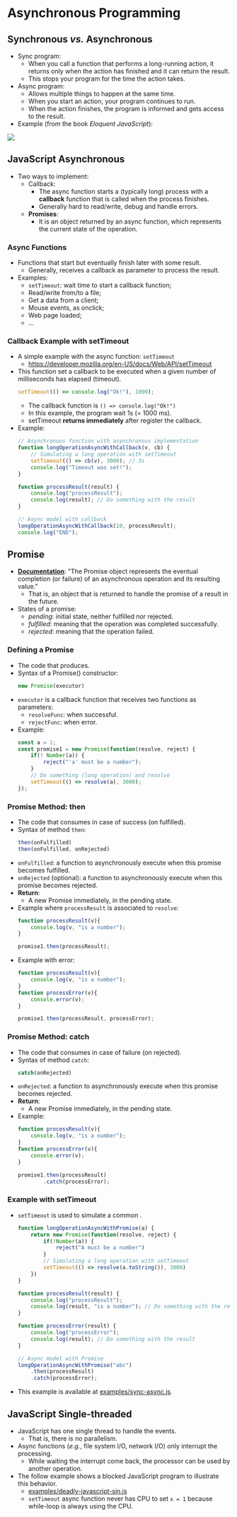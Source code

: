 # Asynchronous Programming

## Synchronous *vs.* Asynchronous

- Sync program:
    - When you call a function that performs a long-running action, it returns only when the action has finished and it can return the result. 
    - This stops your program for the time the action takes.
- Async program:
    - Allows multiple things to happen at the same time. 
    - When you start an action, your program continues to run. 
    - When the action finishes, the program is informed and gets access to the result.
- Example (from the book *Eloquent JavaScript*):

<img src="https://eloquentjavascript.net/img/control-io.svg">



## JavaScript Asynchronous
- Two ways to implement:
    - Callback: 
        - The async function starts a (typically long) process with a **callback** function that is called when the process finishes.
        - Generally hard to read/write, debug and handle errors.
    - **Promises**: 
        - It is an object returned by an async function, which represents the current state of the operation.

### Async Functions
- Functions that start but eventually finish later with some result.
    - Generally, receives a callback as parameter to process the result.
- Examples:
    - `setTimeout`: wait time to start a callback function;
    - Read/write from/to a file;
    - Get a data from a client;
    - Mouse events, as onclick;
    - Web page loaded;
    - ...


### Callback Example with setTimeout
- A simple example with the async function: `setTimeout`
    - https://developer.mozilla.org/en-US/docs/Web/API/setTimeout
- This function set a callback to be executed when a given number of milliseconds has elapsed (timeout).
    ```js
    setTimeout(() => console.log("Ok!"), 1000);
    ```
    - The callback function is `() => console.log("Ok!")`
    - In this example, the program wait 1s (= 1000 ms).
    - setTimeout **returns immediately** after register the callback.
- Example:
    ```js
    // Asynchronous function with asynchronous implementation
    function longOperationAsyncWithCallback(v, cb) {
        // Simulating a long operation with setTimeout
        setTimeout(() => cb(v), 3000); // 3s
        console.log("Timeout was set!");
    }

    function processResult(result) {
        console.log("processResult");
        console.log(result); // Do something with the result
    }

    // Async model with callback
    longOperationAsyncWithCallback(10, processResult);
    console.log("END");
    ```

## Promise
- **[Documentation](https://developer.mozilla.org/en-US/docs/Web/JavaScript/Reference/Global_Objects/Promise)**: "The Promise object represents the eventual completion (or failure) of an asynchronous operation and its resulting value."
    - That is, an object that is returned to handle the promise of a result in the future.
- States of a promise:
    - *pending*: initial state, neither fulfilled nor rejected.
    - *fulfilled*: meaning that the operation was completed successfully.
    - *rejected*: meaning that the operation failed.

### Defining a Promise
- The code that produces.
- Syntax of a Promise() constructor:
    ```javascript
    new Promise(executor)
    ```
- `executor` is a callback function that receives two functions as parameters:
    - `resolveFunc`: when successful. 
    - `rejectFunc`: when error.
- Example:
    ```js
    const a = 1;
    const promise1 = new Promise(function(resolve, reject) {
        if(! Number(a)) {
            reject("'a' must be a number");
        }
        // Do something (long operation) and resolve
        setTimeout(() => resolve(a), 3000);   
    });
    ```

### Promise Method: then
- The code that consumes in case of success (on fulfilled).
- Syntax of method `then`:
    ```javascript
    then(onFulfilled)
    then(onFulfilled, onRejected)
    ```
- `onFulfilled`: a function to asynchronously execute when this promise becomes fulfilled.
- `onRejected` (optional): a function to asynchronously execute when this promise becomes rejected.
- **Return**:
    - A new Promise immediately, in the pending state.
- Example where `processResult` is associated to `resolve`:
    ```javascript
    function processResult(v){
        console.log(v, "is a number");
    }

    promise1.then(processResult);
    ```
- Example with error:
    ```javascript
    function processResult(v){
        console.log(v, "is a number");
    }
    function processError(v){
        console.error(v);
    }

    promise1.then(processResult, processError);
    ```

### Promise Method: catch
- The code that consumes in case of failure (on rejected).
- Syntax of method `catch`:
    ```javascript
    catch(onRejected)
    ```
- `onRejected`: a function to asynchronously execute when this promise becomes rejected.
- **Return**:
    - A new Promise immediately, in the pending state.
- Example:
    ```javascript
    function processResult(v){
        console.log(v, "is a number");
    }
    function processError(v){
        console.error(v);
    }

    promise1.then(processResult)
            .catch(processError);
    ```

### Example with setTimeout
- `setTimeout` is used to simulate a common .
    ```js
    function longOperationAsyncWithPromise(a) {
        return new Promise(function(resolve, reject) {
            if(!Number(a)) {
                reject("A must be a number")
            }
            // Simulating a long operation with setTimeout
            setTimeout(() => resolve(a.toString()), 3000)    
        })
    }

    function processResult(result) {
        console.log("processResult");
        console.log(result, "is a number"); // Do something with the result
    }

    function processError(result) {
        console.log("processError");
        console.log(result); // Do something with the result
    }

    // Async model with Promise
    longOperationAsyncWithPromise("abc")
        .then(processResult)
        .catch(processError);
    ```
- This example is available at [examples/sync-async.js](examples/sync-async.js).

## JavaScript Single-threaded 
- JavaScript has one single thread to handle the events.
    - That is, there is no parallelism.
- Async functions (*e.g.*, file system I/O, network I/O) only interrupt the processing.
    - While waiting the interrupt come back, the processor can be used by another operation.
- The follow example shows a blocked JavaScript program to illustrate this behavior.
    - [examples/deadly-javascript-sin.js](examples/deadly-javascript-sin.js)
    - `setTimeout` async function never has CPU to set `x = 1` because while-loop is always using the CPU.